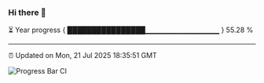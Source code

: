 ### Hi there 👋

⏳ Year progress { ████████████████▁▁▁▁▁▁▁▁▁▁▁▁▁▁ } 55.28 %

---

⏰ Updated on Mon, 21 Jul 2025 18:35:51 GMT

![Progress Bar CI](https://github.com/liununu/liununu/workflows/Progress%20Bar%20CI/badge.svg)
